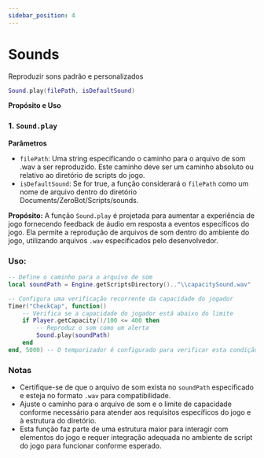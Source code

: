 ```yaml
---
sidebar_position: 4
---
```


# Sounds
Reproduzir sons padrão e personalizados

```lua
Sound.play(filePath, isDefaultSound)
```

**Propósito e Uso**
### 1. `Sound.play`
**Parâmetros**

- `filePath`: Uma string especificando o caminho para o arquivo de som .wav a ser reproduzido. Este caminho deve ser um caminho absoluto ou relativo ao diretório de scripts do jogo.
- `isDefaultSound`: Se for true, a função considerará o `filePath` como um nome de arquivo dentro do diretório Documents/ZeroBot/Scripts/sounds.

**Propósito:** A função `Sound.play` é projetada para aumentar a experiência de jogo fornecendo feedback de áudio em resposta a eventos específicos do jogo. Ela permite a reprodução de arquivos de som dentro do ambiente do jogo, utilizando arquivos `.wav` especificados pelo desenvolvedor.

### Uso:
```lua
-- Define o caminho para o arquivo de som
local soundPath = Engine.getScriptsDirectory().."\\capacitySound.wav"

-- Configura uma verificação recorrente da capacidade do jogador
Timer("CheckCap", function()
    -- Verifica se a capacidade do jogador está abaixo do limite
    if Player.getCapacity()/100 <= 400 then
        -- Reproduz o som como um alerta
        Sound.play(soundPath)
    end
end, 5000) -- O temporizador é configurado para verificar esta condição a cada 5000 milissegundos
```

### Notas
- Certifique-se de que o arquivo de som exista no `soundPath` especificado e esteja no formato `.wav` para compatibilidade.
- Ajuste o caminho para o arquivo de som e o limite de capacidade conforme necessário para atender aos requisitos específicos do jogo e à estrutura do diretório.
- Esta função faz parte de uma estrutura maior para interagir com elementos do jogo e requer integração adequada no ambiente de script do jogo para funcionar conforme esperado.